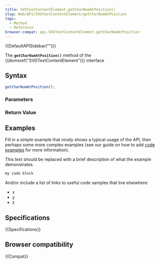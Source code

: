 ```yaml
---
title: SVGTextContentElement.getCharNumAtPosition()
slug: Web/API/SVGTextContentElement/getCharNumAtPosition
tags:
  - Method
  - Reference
browser-compat: api.SVGTextContentElement.getCharNumAtPosition
---
```

{{DefaultAPISidebar("")}}

The **`getCharNumAtPosition()`** method of the {{domxref("SVGTextContentElement")}} interface 

## Syntax

```js
getCharNumAtPosition();
```

### Parameters



### Return Value



## Examples

Fill in a simple example that nicely shows a typical usage of the API, then perhaps some more complex examples (see our guide on how to add [code examples](/en-US/docs/MDN/Contribute/Structures/Code_examples) for more information).

This text should be replaced with a brief description of what the example demonstrates.

```js
my code block
```

And/or include a list of links to useful code samples that live elsewhere:

*   x
*   y
*   z

## Specifications

{{Specifications}}

## Browser compatibility

{{Compat}}


